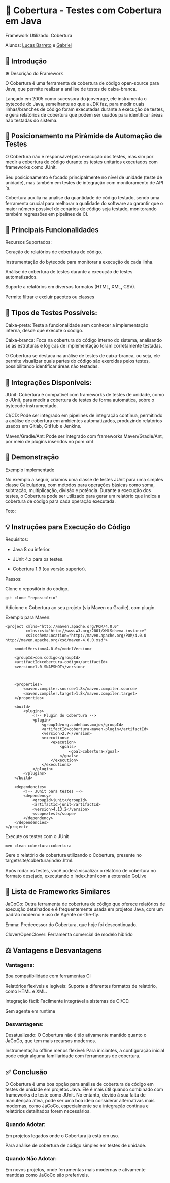 # 🎯 Cobertura - Testes com Cobertura em Java

Framework Utilizado: Cobertura 

Alunos: [Lucas Barreto](https://github.com/LucasB712) e [Gabriel](https://github.com/gqteles111)

## 📝 Introdução
⚙️ Descrição do Framework

O Cobertura é uma ferramenta de cobertura de código open-source para Java, que permite realizar a análise de testes de caixa-branca. 

Lançado em 2005 como sucessora do jcoverage, ele instrumenta o bytecode do Java, semelhante ao que a JDK faz, para medir quais linhas/branches de código foram executadas durante a execução de testes, e gera relatórios de cobertura que podem ser usados para identificar áreas não testadas do sistema.

## 🏰 Posicionamento na Pirâmide de Automação de Testes


O Cobertura não é responsável pela execução dos testes, mas sim por medir a cobertura de código durante os testes unitários executados com frameworks como JUnit. 

Seu posicionamento é focado principalmente no nível de unidade (teste de unidade), mas também em testes de integração com monitoramento de API´s. 

Cobertura auxilia na análise da quantidade de código testado, sendo uma ferramenta crucial para melhorar a qualidade do software ao garantir que o maior número possível de cenários de código seja testado, monitorando também regressões em pipelines de CI.

## 🔧 Principais Funcionalidades

Recursos Suportados:

Geração de relatórios de cobertura de código.

Instrumentação do bytecode para monitorar a execução de cada linha.

Análise de cobertura de testes durante a execução de testes automatizados.

Suporte a relatórios em diversos formatos (HTML, XML, CSV).

Permite filtrar e excluir pacotes ou classes

## 🧠 Tipos de Testes Possíveis:

Caixa-preta: Testa a funcionalidade sem conhecer a implementação interna, desde que execute o código.

Caixa-branca: Foca na cobertura do código interno do sistema, analisando se as estruturas e lógicas de implementação foram corretamente testadas.

O Cobertura se destaca na análise de testes de caixa-branca, ou seja, ele permite visualizar quais partes do código são exercidas pelos testes, possibilitando identificar áreas não testadas.

## 🔄 Integrações Disponíveis:

JUnit: Cobertura é compatível com frameworks de testes de unidade, como o JUnit, para medir a cobertura de testes de forma automática, sobre o bytecode instrumentado.

CI/CD: Pode ser integrado em pipelines de integração contínua, permitindo a análise de cobertura em ambientes automatizados, produzindo relatórios usados em Gitlab, GitHub e Jenkins.

Maven/Gradle/Ant:
Pode ser integrado com frameworks Maven/Gradle/Ant, por meio de plugins inseridos no pom.xml

## 🚀 Demonstração
Exemplo Implementado

No exemplo a seguir, criamos uma classe de testes JUnit para uma simples classe Calculadora, com métodos para operações básicas como soma, subtração, multiplicação, divisão e potência. Durante a execução dos testes, o Cobertura pode ser utilizado para gerar um relatório que indica a cobertura de código para cada operação executada.

Foto:


## 💡 Instruções para Execução do Código

Requisitos:

- Java 8 ou inferior.

- JUnit 4.x para os testes.

- Cobertura 1.9 (ou versão superior).

Passos:

Clone o repositório do código.

```
git clone "repositório"
```

Adicione o Cobertura ao seu projeto (via Maven ou Gradle), com plugin.

Exemplo para Maven:

```
<project xmlns="http://maven.apache.org/POM/4.0.0"
         xmlns:xsi="http://www.w3.org/2001/XMLSchema-instance"
         xsi:schemaLocation="http://maven.apache.org/POM/4.0.0 http://maven.apache.org/xsd/maven-4.0.0.xsd">

    <modelVersion>4.0.0</modelVersion>

    <groupId>com.codigo</groupId>
    <artifactId>cobertura-codigo</artifactId>
    <version>1.0-SNAPSHOT</version>

    

    <properties>
        <maven.compiler.source>1.8</maven.compiler.source>
        <maven.compiler.target>1.8</maven.compiler.target>
    </properties>

    <build>
        <plugins>
            <!-- Plugin do Cobertura -->
            <plugin>
                <groupId>org.codehaus.mojo</groupId>
                <artifactId>cobertura-maven-plugin</artifactId>
                <version>2.7</version>
                <executions>
                    <execution>
                        <goals>
                            <goal>cobertura</goal>
                        </goals>
                    </execution>
                </executions>
            </plugin>
        </plugins>
    </build>

    <dependencies>
        <!-- JUnit para testes -->
        <dependency>
            <groupId>junit</groupId>
            <artifactId>junit</artifactId>
            <version>4.13.2</version>
            <scope>test</scope>
        </dependency>
    </dependencies>
</project>

```

Execute os testes com o JUnit
```
mvn clean cobertura:cobertura
```

Gere o relatório de cobertura utilizando o Cobertura, presente no target/site/cobertura/index.html.


Após rodar os testes, você poderá visualizar o relatório de cobertura no formato desejado, executando o index.html com a extensão GoLive

## 🔄 Lista de Frameworks Similares

JaCoCo: Outra ferramenta de cobertura de código que oferece relatórios de execução detalhados e é frequentemente usada em projetos Java, com um padrão moderno e uso de Agente on-the-fly.

Emma: Predecessor do Cobertura, que hoje foi descontinuado.

Clover/OpenClover:
Ferramenta comercial de modelo híbrido


## ⚖️ Vantagens e Desvantagens
### Vantagens:

Boa compatibilidade com ferramentas CI

Relatórios flexíveis e legíveis: Suporte a diferentes formatos de relatório, como HTML e XML.

Integração fácil: Facilmente integrável a sistemas de CI/CD.

Sem agente em runtime

### Desvantagens:

Desatualizado: O Cobertura não é tão ativamente mantido quanto o JaCoCo, que tem mais recursos modernos.

Instrumentação offline menos flexível: Para iniciantes, a configuração inicial pode exigir alguma familiaridade com ferramentas de cobertura.

## ✅ Conclusão

O Cobertura é uma boa opção para análise de cobertura de código em testes de unidade em projetos Java. Ele é mais útil quando combinado com frameworks de teste como JUnit. No entanto, devido à sua falta de manutenção ativa, pode ser uma boa ideia considerar alternativas mais modernas, como JaCoCo, especialmente se a integração contínua e relatórios detalhados forem necessários.

### Quando Adotar:

Em projetos legados onde o Cobertura já está em uso.

Para análise de cobertura de código simples em testes de unidade.

### Quando Não Adotar:

Em novos projetos, onde ferramentas mais modernas e ativamente mantidas como JaCoCo são preferíveis.
